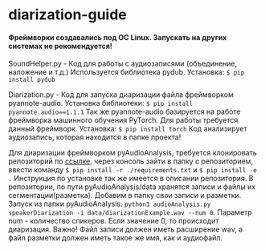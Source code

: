 # diarization-guide

#### Фреймворки создавались под ОС Linux. Запускать на других системах не рекомендуется!

SoundHelper.py - Код для работы с аудиозаписями (объединение, наложение и т.д.)
Используется библиотека pydub. 
Установка: `$ pip install pydub`

Diarization.py - Код для запуска диаризации файла фреймворком pyannote-audio.
Установка библиотеки: `$ pip install pyannote.audio==1.1.1` 
Так же pyannote-audio базируется на работе фреймворка машинного обучения PyTorch. Для работы требуется данный фреймворк.
Установка: `$ pip install torch`
Код анализирует аудиозапись, которая находится в папке проекта!

Для диаризации фреймворком pyAudioAnalysis, требуется клонировать репозиторий по [ссылке](https://github.com/tyiannak/pyAudioAnalysis.git),
через консоль зайти в папку с репозиторием, ввести команду `$ pip install -r ./requirements.txt` и `$ pip install -e .`
Инструкция по установке так же имеется в описании репозитория.
В репозитории, по пути pyAudioAnalysis/data хранятся записи и файлы их сегментации(разметка). Добавим в папку свои записи и разметки.
Запуск из папки pyAudioAnalysis: `python3 audioAnalysis.py speakerDiarization -i data/diarizationExample.wav --num 0`. Параметр num - количество спикеров. Если значение 0, то происходит диаризация.
Важно! Файл записи должен иметь расширение wav, а файл разметки должен иметь такое же имя, как и аудиофайл.
